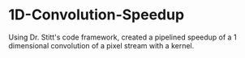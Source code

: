# 1D-Convolution-Speedup
Using Dr. Stitt's code framework, created a pipelined speedup of a 1 dimensional convolution of a pixel stream with a kernel.
